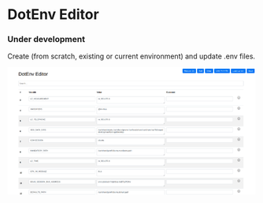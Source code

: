 # DotEnv Editor

### Under development

Create (from scratch, existing or current environment) and update .env files.

![Alt text](dotenv-editor.png?raw=true "DotEnv Editor/home/msd/Downloads/dotenv-editor.png")

